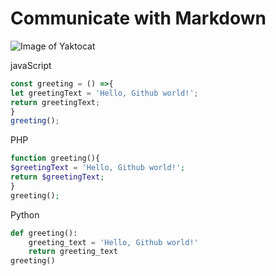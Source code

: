 # Communicate with Markdown

![Image of Yaktocat](https://octodex.github.com/images/yaktocat.png)

javaScript
```javascript
const greeting = () =>{
let greetingText = 'Hello, Github world!';
return greetingText;
}
greeting();

```

PHP
```php
function greeting(){
$greetingText = 'Hello, Github world!';
return $greetingText;
}
greeting();

```

Python
``` python
def greeting():
    greeting_text = 'Hello, Github world!'
    return greeting_text
greeting()

```
